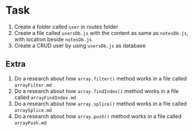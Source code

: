 # Task
1. Create a folder called `user` in routes folder
2. Create a file called `usersDb.js` with the content as same as `notesDb.js`, with location beside `notesDb.js`
3. Create a CRUD user by using `usersDb.js` as database

## Extra
1. Do a research about how `array.filter()` method works in a file called `arrayFilter.md`
2. Do a research about how `array.findIndex()` method works in a file called `arrayFindIndex.md`
3. Do a research about how `array.splice()` method works in a file called `arraySplice.md`
4. Do a research about how `array.push()` method works in a file called `arrayPush.md`